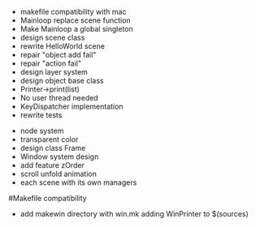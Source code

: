 + makefile compatibility with mac
+ Mainloop replace scene function
+ Make Mainloop a global singleton
+ design scene class
+ rewrite HelloWorld scene
+ repair "object add fail"
+ repair "action fail"
+ design layer system
+ design object base class
+ Printer->print(list<PrintJob>)
+ No user thread needed
+ KeyDispatcher implementation
+ rewrite tests
- node system
- transparent color
- design class Frame
- Window system design
- add feature zOrder
- scroll unfold animation
- each scene with its own managers

#Makefile compatibility
* add makewin directory with win.mk adding WinPrinter to $(sources)
